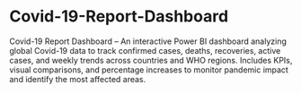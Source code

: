 # Covid-19-Report-Dashboard
Covid-19 Report Dashboard – An interactive Power BI dashboard analyzing global Covid-19 data to track confirmed cases, deaths, recoveries, active cases, and weekly trends across countries and WHO regions. Includes KPIs, visual comparisons, and percentage increases to monitor pandemic impact and identify the most affected areas.
